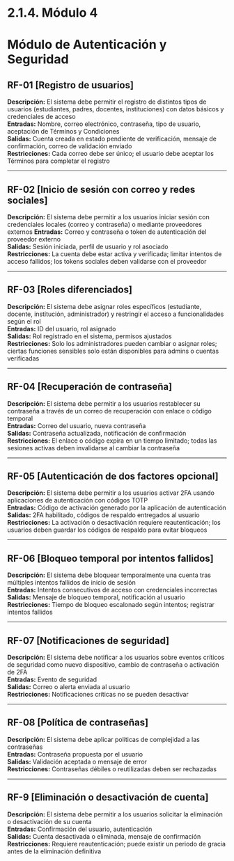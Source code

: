 # 2.1.4. Módulo 4

# Módulo de Autenticación y Seguridad

## RF-01 [Registro de usuarios]
**Descripción:** El sistema debe permitir el registro de distintos tipos de usuarios (estudiantes, padres, docentes, instituciones) con datos básicos y credenciales de acceso  
**Entradas:** Nombre, correo electrónico, contraseña, tipo de usuario, aceptación de Términos y Condiciones  
**Salidas:** Cuenta creada en estado pendiente de verificación, mensaje de confirmación, correo de validación enviado  
**Restricciones:** Cada correo debe ser único; el usuario debe aceptar los Términos para completar el registro  

---

## RF-02 [Inicio de sesión con correo y redes sociales]
**Descripción:** El sistema debe permitir a los usuarios iniciar sesión con credenciales locales (correo y contraseña) o mediante proveedores externos 
**Entradas:** Correo y contraseña o token de autenticación del proveedor externo  
**Salidas:** Sesión iniciada, perfil de usuario y rol asociado  
**Restricciones:** La cuenta debe estar activa y verificada; limitar intentos de acceso fallidos; los tokens sociales deben validarse con el proveedor  

---

## RF-03 [Roles diferenciados]
**Descripción:** El sistema debe asignar roles específicos (estudiante, docente, institución, administrador) y restringir el acceso a funcionalidades según el rol  
**Entradas:** ID del usuario, rol asignado  
**Salidas:** Rol registrado en el sistema, permisos ajustados  
**Restricciones:** Solo los administradores pueden cambiar o asignar roles; ciertas funciones sensibles solo están disponibles para admins o cuentas verificadas  

---

## RF-04 [Recuperación de contraseña]
**Descripción:** El sistema debe permitir a los usuarios restablecer su contraseña a través de un correo de recuperación con enlace o código temporal  
**Entradas:** Correo del usuario, nueva contraseña  
**Salidas:** Contraseña actualizada, notificación de confirmación  
**Restricciones:** El enlace o código expira en un tiempo limitado; todas las sesiones activas deben invalidarse al cambiar la contraseña  

---

## RF-05 [Autenticación de dos factores opcional]
**Descripción:** El sistema debe permitir a los usuarios activar 2FA usando aplicaciones de autenticación con códigos TOTP  
**Entradas:** Código de activación generado por la aplicación de autenticación  
**Salidas:** 2FA habilitado, códigos de respaldo entregados al usuario  
**Restricciones:** La activación o desactivación requiere reautenticación; los usuarios deben guardar los códigos de respaldo para evitar bloqueos  

---

## RF-06 [Bloqueo temporal por intentos fallidos]
**Descripción:** El sistema debe bloquear temporalmente una cuenta tras múltiples intentos fallidos de inicio de sesión  
**Entradas:** Intentos consecutivos de acceso con credenciales incorrectas  
**Salidas:** Mensaje de bloqueo temporal, notificación al usuario  
**Restricciones:** Tiempo de bloqueo escalonado según intentos; registrar intentos fallidos  

---

## RF-07 [Notificaciones de seguridad]
**Descripción:** El sistema debe notificar a los usuarios sobre eventos críticos de seguridad como nuevo dispositivo, cambio de contraseña o activación de 2FA  
**Entradas:** Evento de seguridad  
**Salidas:** Correo o alerta enviada al usuario  
**Restricciones:** Notificaciones críticas no se pueden desactivar  

---

## RF-08 [Política de contraseñas]
**Descripción:** El sistema debe aplicar políticas de complejidad a las contraseñas  
**Entradas:** Contraseña propuesta por el usuario  
**Salidas:** Validación aceptada o mensaje de error  
**Restricciones:** Contraseñas débiles o reutilizadas deben ser rechazadas  

---

## RF-9 [Eliminación o desactivación de cuenta]
**Descripción:** El sistema debe permitir a los usuarios solicitar la eliminación o desactivación de su cuenta  
**Entradas:** Confirmación del usuario, autenticación  
**Salidas:** Cuenta desactivada o eliminada, mensaje de confirmación  
**Restricciones:** Requiere reautenticación; puede existir un periodo de gracia antes de la eliminación definitiva  
